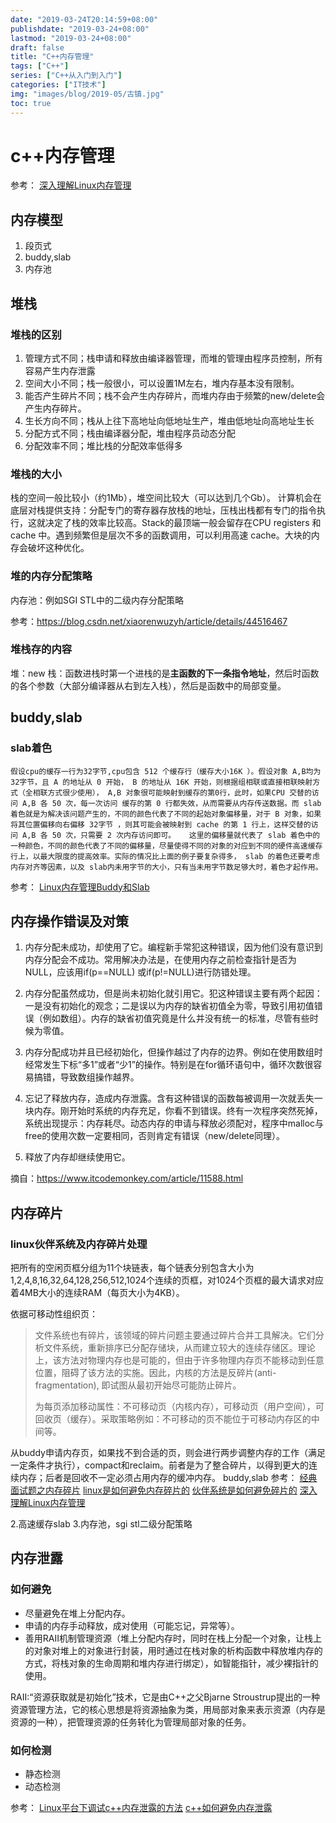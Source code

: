 ```yaml
---
date: "2019-03-24T20:14:59+08:00"
publishdate: "2019-03-24+08:00"
lastmod: "2019-03-24+08:00"
draft: false
title: "C++内存管理"
tags: ["C++"]
series: ["C++从入门到入门"]
categories: ["IT技术"]
img: "images/blog/2019-05/古镇.jpg"
toc: true
---
```


# c++内存管理

参考：
[深入理解Linux内存管理](https://blog.csdn.net/gatieme/article/details/52384965)

## 内存模型

1. 段页式
2. buddy,slab
3. 内存池

## 堆栈

### 堆栈的区别

1. 管理方式不同；栈申请和释放由编译器管理，而堆的管理由程序员控制，所有容易产生内存泄露
2. 空间大小不同；栈一般很小，可以设置1M左右，堆内存基本没有限制。
3. 能否产生碎片不同；栈不会产生内存碎片，而堆内存由于频繁的new/delete会产生内存碎片。
4. 生长方向不同；栈从上往下高地址向低地址生产，堆由低地址向高地址生长
5. 分配方式不同；栈由编译器分配，堆由程序员动态分配
6. 分配效率不同；堆比栈的分配效率低得多

### 堆栈的大小

栈的空间一般比较小（约1Mb），堆空间比较大（可以达到几个Gb）。
计算机会在底层对栈提供支持：分配专门的寄存器存放栈的地址，压栈出栈都有专门的指令执行，这就决定了栈的效率比较高。Stack的最顶端一般会留存在CPU registers 和 cache 中。遇到频繁但是层次不多的函数调用，可以利用高速 cache。大块的内存会破坏这种优化。

### 堆的内存分配策略

内存池：例如SGI STL中的二级内存分配策略

参考：<https://blog.csdn.net/xiaorenwuzyh/article/details/44516467>

### 堆栈存的内容

堆：new
栈：函数进栈时第一个进栈的是**主函数的下一条指令地址**，然后时函数的各个参数（大部分编译器从右到左入栈），然后是函数中的局部变量。

## buddy,slab

### slab着色

    假设cpu的缓存一行为32字节,cpu包含 512 个缓存行（缓存大小16K ）。假设对象 A,B均为32字节，且 A 的地址从 0 开始， B 的地址从 16K 开始，则根据组相联或直接相联映射方式（全相联方式很少使用）， A,B 对象很可能映射到缓存的第0行，此时，如果CPU 交替的访问 A,B 各 50 次，每一次访问 缓存的第 0 行都失效，从而需要从内存传送数据。而 slab 着色就是为解决该问题产生的，不同的颜色代表了不同的起始对象偏移量，对于 B 对象，如果将其位置偏移向右偏移 32字节 ，则其可能会被映射到 cache 的第 1 行上，这样交替的访问 A,B 各 50 次，只需要 2 次内存访问即可。   这里的偏移量就代表了 slab 着色中的一种颜色，不同的颜色代表了不同的偏移量，尽量使得不同的对象的对应到不同的硬件高速缓存行上，以最大限度的提高效率。实际的情况比上面的例子要复杂得多， slab 的着色还要考虑内存对齐等因素，以及 slab内未用字节的大小，只有当未用字节数足够大时，着色才起作用。

参考：
[Linux内存管理Buddy和Slab](https://zhuanlan.zhihu.com/p/36140017)

## 内存操作错误及对策

1. 内存分配未成功，却使用了它。编程新手常犯这种错误，因为他们没有意识到内存分配会不成功。常用解决办法是，在使用内存之前检查指针是否为NULL，应该用if(p==NULL) 或if(p!=NULL)进行防错处理。

2. 内存分配虽然成功，但是尚未初始化就引用它。犯这种错误主要有两个起因：一是没有初始化的观念；二是误以为内存的缺省初值全为零，导致引用初值错误（例如数组）。内存的缺省初值究竟是什么并没有统一的标准，尽管有些时候为零值。

3. 内存分配成功并且已经初始化，但操作越过了内存的边界。例如在使用数组时经常发生下标“多1”或者“少1”的操作。特别是在for循环语句中，循环次数很容易搞错，导致数组操作越界。

4. 忘记了释放内存，造成内存泄露。含有这种错误的函数每被调用一次就丢失一块内存。刚开始时系统的内存充足，你看不到错误。终有一次程序突然死掉，系统出现提示：内存耗尽。动态内存的申请与释放必须配对，程序中malloc与free的使用次数一定要相同，否则肯定有错误（new/delete同理）。

5. 释放了内存却继续使用它。

摘自：<https://www.itcodemonkey.com/article/11588.html>

## 内存碎片

### linux伙伴系统及内存碎片处理

把所有的空闲页框分组为11个块链表，每个链表分别包含大小为1,2,4,8,16,32,64,128,256,512,1024个连续的页框，对1024个页框的最大请求对应着4MB大小的连续RAM（每页大小为4KB）。

依据可移动性组织页：
> 文件系统也有碎片，该领域的碎片问题主要通过碎片合并工具解决。它们分析文件系统，重新排序已分配存储块，从而建立较大的连续存储区。理论上，该方法对物理内存也是可能的，但由于许多物理内存页不能移动到任意位置，阻碍了该方法的实施。因此，内核的方法是反碎片(anti-fragmentation), 即试图从最初开始尽可能防止碎片。
>
> 为每页添加移动属性：不可移动页（内核内存），可移动页（用户空间），可回收页（缓存）。采取策略例如：不可移动的页不能位于可移动内存区的中间等。

从buddy申请内存页，如果找不到合适的页，则会进行两步调整内存的工作（满足一定条件才执行），compact和reclaim。前者是为了整合碎片，以得到更大的连续内存；后者是回收不一定必须占用内存的缓冲内存。
buddy,slab
参考：
[经典面试题之内存碎片](https://cloud.tencent.com/developer/article/1084794)
[linux是如何避免内存碎片的](https://blog.csdn.net/aurorayqz/article/details/79671785)
[伙伴系统是如何避免碎片的](https://blog.csdn.net/gatieme/article/details/52694362#t13)
[深入理解Linux内存管理](https://blog.csdn.net/gatieme/article/details/52384965)

2.高速缓存slab
3.内存池，sgi stl二级分配策略

## 内存泄露

### 如何避免

+ 尽量避免在堆上分配内存。
+ 申请的内存手动释放，成对使用（可能忘记，异常等）。
+ 善用RAII机制管理资源（堆上分配内存时，同时在栈上分配一个对象，让栈上的对象对堆上的对象进行封装，用时通过在栈对象的析构函数中释放堆内存的方式，将栈对象的生命周期和堆内存进行绑定），如智能指针，减少裸指针的使用。

RAII:“资源获取就是初始化”技术，它是由C++之父Bjarne Stroustrup提出的一种资源管理方法，它的核心思想是将资源抽象为类，用局部对象来表示资源（内存是资源的一种），把管理资源的任务转化为管理局部对象的任务。

### 如何检测

+ 静态检测
+ 动态检测

参考：
[Linux平台下调试c++内存泄露的方法](https://www.ibm.com/developerworks/cn/linux/l-cn-memleak/index.html)
[c++如何避免内存泄露](https://zhuanlan.zhihu.com/p/51898119)